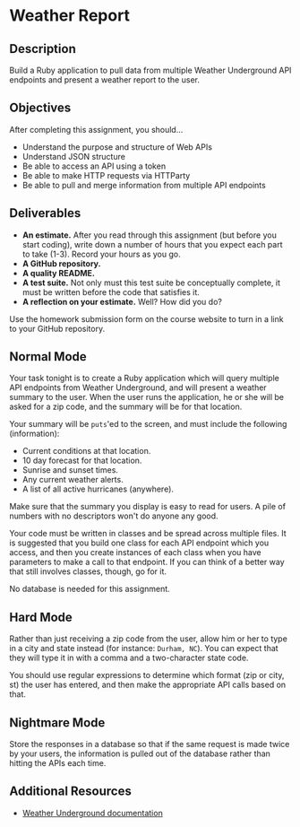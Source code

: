 # Weather Report

## Description

Build a Ruby application to pull data from multiple Weather Underground API endpoints and present a weather report to the user.

## Objectives

After completing this assignment, you should...

* Understand the purpose and structure of Web APIs
* Understand JSON structure
* Be able to access an API using a token
* Be able to make HTTP requests via HTTParty
* Be able to pull and merge information from multiple API endpoints

## Deliverables

* **An estimate.**  After you read through this assignment (but before you start coding), write down a number of hours that you expect each part to take (1-3).  Record your hours as you go.
* **A GitHub repository.**
* **A quality README.**
* **A test suite.** Not only must this test suite be conceptually complete, it must be written before the code that satisfies it.
* **A reflection on your estimate.**  Well?  How did you do?

Use the homework submission form on the course website to turn in a link to your GitHub repository.

## Normal Mode

Your task tonight is to create a Ruby application which will query multiple API endpoints from Weather Underground, and will present a weather summary to the user.  When the user runs the application, he or she will be asked for a zip code, and the summary will be for that location.

Your summary will be `puts`'ed to the screen, and must include the following (information):

* Current conditions at that location.
* 10 day forecast for that location.
* Sunrise and sunset times.
* Any current weather alerts.
* A list of all active hurricanes (anywhere).

Make sure that the summary you display is easy to read for users.  A pile of numbers with no descriptors won't do anyone any good.

Your code must be written in classes and be spread across multiple files.  It is suggested that you build one class for each API endpoint which you access, and then you create instances of each class when you have parameters to make a call to that endpoint.  If you can think of a better way that still involves classes, though, go for it.

No database is needed for this assignment.

## Hard Mode

Rather than just receiving a zip code from the user, allow him or her to type in a city and state instead (for instance: `Durham, NC`).  You can expect that they will type it in with a comma and a two-character state code.

You should use regular expressions to determine which format (zip or city, st) the user has entered, and then make the appropriate API calls based on that.

## Nightmare Mode

Store the responses in a database so that if the same request is made twice by your users, the information is pulled out of the database rather than hitting the APIs each time.

## Additional Resources

* [Weather Underground documentation](http://www.wunderground.com/weather/api/d/docs?MR=1)
